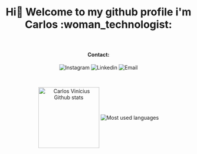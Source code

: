 <h1 align="center"> Hi👋 Welcome to my github profile i'm Carlos :woman_technologist:</h1>
  </br>
<h4 align="center" > Contact: </h4>

<p align="center">
  <a href="https://www.instagram.com/vinicarlosss/" target="_blank" style="text-decoration: none;">
    <img alt="Instagram" src="https://img.shields.io/badge/Instagram-E4405F?style=for-the-badge&logo=instagram&logoColor=white"></a>
  
  <a href="https://www.linkedin.com/in/carlos-vin%C3%ADcius-7a963b205/" target="_blank" style="text-decoration: none;">
    <img alt="Linkedin" src="https://img.shields.io/badge/LinkedIn-0077B5?style=for-the-badge&logo=linkedin&logoColor=white"></a>
  
  <a href="mailto:carlos.viniciusufrpe@gmail.com" target="_blank" style="text-decoration: none;">
    <img alt="Email" src="https://img.shields.io/badge/Gmail-D14836?style=for-the-badge&logo=gmail&logoColor=white"></a>
</p>

<br>

<p align="center">
  <img align="center"
       alt="Carlos Vinícius Github stats"
       style="margin-bottom: 10px;"
       height="165" src = "https://github-readme-stats.vercel.app/api?username=vinicarlosss&show_icons=true&theme=midnight-purple&layout=compact" />
  <img align="center"
       alt="Most used languages"
       style="margin-bottom: 10px;"
       src = "https://github-readme-stats.vercel.app/api/top-langs/?username=vinicarlosss&theme=midnight-purple&layout=compact" />
</p>
<br>







<!--
**vinicarlosss/vinicarlosss** is a ✨ _special_ ✨ repository because its `README.md` (this file) appears on your GitHub profile.

Here are some ideas to get you started:

- 🔭 I’m currently working on ...
- 🌱 I’m currently learning ...
- 👯 I’m looking to collaborate on ...
- 🤔 I’m looking for help with ...
- 💬 Ask me about ...
- 📫 How to reach me: ...
- 😄 Pronouns: ...
- ⚡ Fun fact: ...
-->
